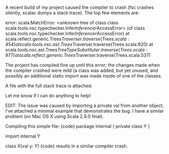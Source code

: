 A recent build of my project caused the compiler to crash (fsc crashes silently, scalac dumps a stack trace). The top few elements are:

error: scala.MatchError: <unknown tree of class class scala.tools.nsc.typechecker.Infer$Inferencer$AccessError> (of class scala.tools.nsc.typechecker.Infer$Inferencer$AccessError)
  at scala.reflect.generic.Trees$Traverser.traverse(Trees.scala:454)
  at scala.tools.nsc.ast.Trees$Traverser.traverse(Trees.scala:920)
  at scala.tools.nsc.ast.Trees$TreeTypeSubstituter.traverse(Trees.scala:977)
  at scala.reflect.generic.Trees$Traverser.traverse(Trees.scala:537)

The project has compiled fine up until this error; the changes made when the compiler crashed were mild (a class was added, but yet unused, and possibly an additional static import was made inside of one of the classes.

A file with the full stack trace is attached.

Let me know if I can do anything to help!

EDIT: The issue was caused by importing a private val from another object; I've attached a minimal example that demonstrates the bug.
I have a similar problem (on Mac OS X using Scala 2.9.0 final).

Compiling this simple file:
{code}
package internal {
  private class Y
}

import internal.Y

class X(val y: Y)
{code}
results in a similar compiler crash.
